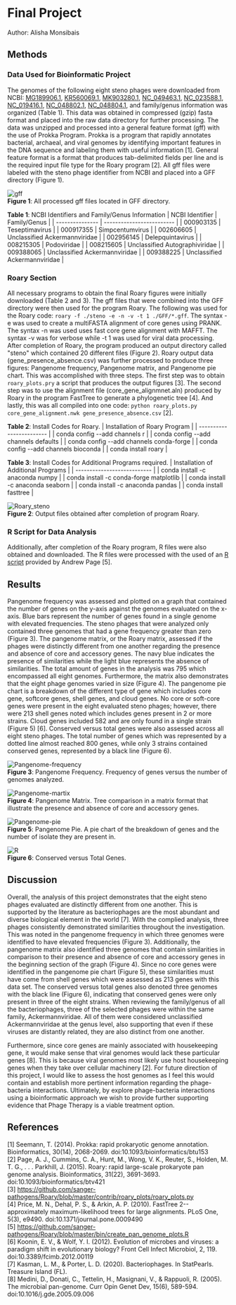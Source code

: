 # Final Project

Author: Alisha Monsibais

## Methods
### Data Used for Bioinformatic Project  
The genomes of the following eight steno phages were downloaded from NCBI: [MG189906.1](https://www.ncbi.nlm.nih.gov/nuccore/MG189906), [KR560069.1](https://www.ncbi.nlm.nih.gov/nuccore/KR560069), [MK903280.1](https://www.ncbi.nlm.nih.gov/nuccore/MK903280), [NC_049463.1](https://www.ncbi.nlm.nih.gov/nuccore/NC_049463.1), [NC_023588.1](https://www.ncbi.nlm.nih.gov/nuccore/NC_023588.1), [NC_019416.1](https://www.ncbi.nlm.nih.gov/nuccore/NC_019416.1), [NC_048802.1](https://www.ncbi.nlm.nih.gov/nuccore/NC_048802.1), [NC_048804.1](https://www.ncbi.nlm.nih.gov/nuccore/NC_048804.1), and family/genus information was organized (Table 1). This data was obtained in compressed (gzip) fasta format and placed into the raw data directory for further processing. The data was unzipped and processed into a general feature format (gff) with the use of Prokka Program. Prokka is a program that rapidly annotates bacterial, archaeal, and viral genomes by identifying important features in the DNA sequence and labeling them with useful information [1]. General feature format is a format that produces tab-delimited fields per line and is the required input file type for the Roary program [2]. All gff files were labeled with the steno phage identifier from NCBI and placed into a GFF directory (Figure 1). 

![gff](https://i.ibb.co/68DDJV6/gff.png) <br>
**Figure 1**: All processed gff files located in GFF directory.   

**Table 1**: NCBI Identifiers and Family/Genus Information 
| NCBI Identifier | Family/Genus |
| --------------- | ------------------------- |
| 000903135       | Teseptimavirus          |
| 000917355       | Simpcentumvirus         |
| 002606605       | Unclassified Ackermannviridae |
| 002956145       | Delepquintavirus         |
| 008215305       | Podoviridae              |
| 008215605       | Unclassified Autographiviridae |
| 009388065       | Unclassified Ackermannviridae |
| 009388225       | Unclassified Ackermannviridae  |


### Roary Section 
All necessary programs to obtain the final Roary figures were initially downloaded (Table 2 and 3). The gff files that were combined into the GFF directory were then used for the program Roary. The following was used for the Roary code: `roary -f ./steno -e -n -v -t 1 ./GFF/*.gff`. The syntax -e was used to create a multiFASTA alignment of core genes using PRANK. The syntax -n was used uses fast core gene alignment with MAFFT. The syntax -v was for verbose while -t 1 was used for viral data processing. After completion of Roary, the program produced an output directory called "steno" which contained 20 different files (Figure 2). Roary output data (gene_presence_absence.csv) was further processed to produce three figures: Pangenome frequency, Pangenome matrix, and Pangenome pie chart. This was accomplished with three steps. The first step was to obtain `roary_plots.pry` a script that produces the output figures [3]. The second step was to use the alignment file (core_gene_alignmnet.aln) produced by Roary in the program FastTree to generate a phylogenetic tree [4]. And lastly, this was all compiled into one code: `python roary_plots.py core_gene_alignment.nwk gene_presence_absence.csv` [2].       

**Table 2**: Install Codes for Roary.
| Installation of Roary Program |
| ------------------------ |
| conda config --add channels r |
| conda config --add channels defaults |
| conda config --add channels conda-forge |
| conda config --add channels bioconda |
| conda install roary |

**Table 3**: Install Codes for Additional Programs required.
| Installation of Additional Programs |
| --------------------------- |
| conda install -c anaconda numpy |
| conda install -c conda-forge matplotlib |
| conda install -c anaconda seaborn |
| conda install -c anaconda pandas |
| conda install fasttree |

![Roary_steno](https://i.ibb.co/597p7ST/steno.png) <br>
**Figure 2**: Output files obtained after completion of program Roary. 

### R Script for Data Analysis
Additionally, after completion of the Roary program, R files were also obtained and downloaded. The R files were processed with the used of an [R script](https://github.com/sanger-pathogens/Roary/blob/master/bin/create_pan_genome_plots.R) provided by Andrew Page [5]. 

## Results
Pangenome frequency was assessed and plotted on a graph that contained the number of genes on the y-axis against the genomes evaluated on the x-axis. Blue bars represent the number of genes found in a single genome with elevated frequencies. The steno phages that were analyzed only contained three genomes that had a gene frequency greater than zero (Figure 3). The pangenome matrix, or the Roary matrix, assessed if the phages were distinctly different from one another regarding the presence and absence of core and accessory genes. The navy blue indicates the presence of similarities while the light blue represents the absence of similarities. The total amount of genes in the analysis was 795 which encompassed all eight genomes. Furthermore, the matrix also demonstrates that the eight phage genomes varied in size (Figure 4). The pangenome pie chart is a breakdown of the different type of gene which includes core gene, softcore genes, shell genes, and cloud genes. No core or soft-core genes were present in the eight evaluated steno phages; however, there were 213 shell genes noted which includes genes present in 2 or more strains. Cloud genes included 582 and are only found in a single strain (Figure 5) [6]. Conserved versus total genes were also assessed across all eight steno phages. The total number of genes which was represented by a dotted line almost reached 800 genes, while only 3 strains contained conserved genes, represented by a black line (Figure 6).  

![Pangenome-frequency](https://i.ibb.co/DLYnXNy/pangenome-frequency.png) <br>
**Figure 3**: Pangenome Frequency. Frequency of genes versus the number of genomes analyzed.

![Pangenome-martix](https://i.ibb.co/MgGn3BB/pangenome-matrix.png) <br>
**Figure 4**: Pangenome Matrix. Tree comparison in a matrix format that illustrate the presence and absence of core and accessory genes.

![Pangenome-pie](https://i.ibb.co/8dQDn3G/pangenome-pie.png) <br>
**Figure 5**: Pangenome Pie. A pie chart of the breakdown of genes and the number of isolate they are present in. 

![R](https://i.ibb.co/WVzqgxx/Conserved-vs-Total-Genes.png) <br>
**Figure 6**: Conserved versus Total Genes. 

## Discussion 
 
Overall, the analysis of this project demonstrates that the eight steno phages evaluated are distinctly different from one another. This is supported by the literature as bacteriophages are the most abundant and diverse biological element in the world [7]. With the complied analysis, three phages consistently demonstrated similarities throughout the investigation. This was noted in the pangenome frequency in which three genomes were identified to have elevated frequencies (Figure 3). Additionally, the pangenome matrix also identified three genomes that contain similarities in comparison to their presence and absence of core and accessory genes in the beginning section of the graph (Figure 4). Since no core genes were identified in the pangenome pie chart (Figure 5), these similarities must have come from shell genes which were assessed as 213 genes with this data set. The conserved versus total genes also denoted three genomes with the black line (Figure 6), indicating that conserved genes were only present in three of the eight strains. When reviewing the family/genus of all the bacteriophages, three of the selected phages were within the same family, Ackermannviridae. All of them were considered unclassified Ackermannviridae at the genus level, also supporting that even if these viruses are distantly related, they are also distinct from one another. 

Furthermore, since core genes are mainly associated with housekeeping gene, it would make sense that viral genomes would lack these particular genes [8]. This is because viral genomes most likely use host housekeeping genes when they take over cellular machinery [2]. For future direction of this project, I would like to assess the host genomes as I feel this would contain and establish more pertinent information regarding the phage-bacteria interactions. Ultimately, by explore phage-bacteria interactions using a bioinformatic approach we wish to provide further supporting evidence that Phage Therapy is a viable treatment option.  

## References 

[1] Seemann, T. (2014). Prokka: rapid prokaryotic genome annotation. Bioinformatics, 30(14), 2068-2069. doi:10.1093/bioinformatics/btu153 <br>
[2] Page, A. J., Cummins, C. A., Hunt, M., Wong, V. K., Reuter, S., Holden, M. T. G., . . . Parkhill, J. (2015). Roary: rapid large-scale prokaryote pan genome analysis. Bioinformatics, 31(22), 3691-3693. doi:10.1093/bioinformatics/btv421 <br>
[3] https://github.com/sanger-pathogens/Roary/blob/master/contrib/roary_plots/roary_plots.py <br>
[4] Price, M. N., Dehal, P. S., & Arkin, A. P. (2010). FastTree 2--approximately maximum-likelihood trees for large alignments. PLoS One, 5(3), e9490. doi:10.1371/journal.pone.0009490 <br>
[5] https://github.com/sanger-pathogens/Roary/blob/master/bin/create_pan_genome_plots.R  <br>
[6] Koonin, E. V., & Wolf, Y. I. (2012). Evolution of microbes and viruses: a paradigm shift in evolutionary biology? Front Cell Infect Microbiol, 2, 119. doi:10.3389/fcimb.2012.00119 <br>
[7] Kasman, L. M., & Porter, L. D. (2020). Bacteriophages. In StatPearls. Treasure Island (FL). <br>
[8] Medini, D., Donati, C., Tettelin, H., Masignani, V., & Rappuoli, R. (2005). The microbial pan-genome. Curr Opin Genet Dev, 15(6), 589-594. doi:10.1016/j.gde.2005.09.006
